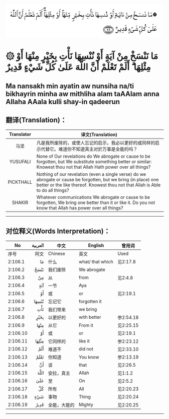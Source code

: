 ![002:106](images/002_106.gif)

#   ۞ مَا نَنْسَخْ مِنْ آيَةٍ أَوْ نُنْسِهَا نَأْتِ بِخَيْرٍ مِنْهَا أَوْ مِثْلِهَا ۗ أَلَمْ تَعْلَمْ أَنَّ اللَّهَ عَلَىٰ كُلِّ شَيْءٍ قَدِيرٌ 

## Ma nansakh min ayatin aw nunsiha na/ti bikhayrin minha aw mithliha alam taAAlam anna Allaha AAala kulli shay-in qadeerun

## 翻译(Translation)：

| Translator | 译文(Translation)                                            |
| :--------: | ------------------------------------------------------------ |
|    马坚    | 凡是我所废除的，或使人忘记的启示，我必以更好的或同样的启示代替它。难道你不知道真主对於万事是全能的吗？ |
|  YUSUFALI  | None of Our revelations do We abrogate or cause to be forgotten, but We substitute something better or similar: Knowest thou not that Allah Hath power over all things? |
| PICKTHALL  | Nothing of our revelation (even a single verse) do we abrogate or cause be forgotten, but we bring (in place) one better or the like thereof. Knowest thou not that Allah is Able to do all things? |
|   SHAKIR   | Whatever communications We abrogate or cause to be forgotten, We bring one better than it or like it. Do you not know that Allah has power over all things? |

---

## 对位释义(Words Interpretation)：

| No       | العربية | 中文         | English          | 曾用词    |
| -------- | ------: | ------------ | ---------------- | --------- |
| 序号     |    阿文 | Chinese      | 英文             | Used      |
| 2:106.1  |      مَا | 什么         | what/ that which | 见2:17.8  |
| 2:106.2  |    نَنْسَخْ | 我们废除     | We abrogate      |           |
| 2:106.3  |      مِنْ | 从           | from             | 见2:4.8   |
| 2:106.4  |     آيَةٍ | 一节         | Aya              |           |
| 2:106.5  |      أَوْ | 或           | or               | 见2:19.1  |
| 2:106.6  |   نُنْسِهَا | 忘记它       | forgotten it     |           |
| 2:106.7  |     نَأْتِ | 我们带来     | we bring         |           |
| 2:106.8  |    بِخَيْرٍ | 以更好的     | with better      | 参2:54.18 |
| 2:106.9  |    مِنْهَا | 从它         | From it          | 见2:25.15 |
| 2:106.10 |      أَوْ | 或           | or               | 见2:19.1  |
| 2:106.11 |   مِثْلِهَا | 它同样的     | like it          | 参2:23.12 |
| 2:106.12 |     أَلَمْ | 难道不       | did not          | 见2:33.10 |
| 2:106.13 |    تَعْلَمْ | 你知道       | You know         | 参2:13.19 |
| 2:106.14 |      أَنَّ | 该           | that             | 见2:26.5  |
| 2:106.15 |    اللَّهَ | 安拉，真主   | Allah            | 见1:1.2   |
| 2:106.16 |     عَلَىٰ | 至           | On               | 见2:5.2   |
| 2:106.17 |      كُلِّ | 所有         | All              | 见2:20.23 |
| 2:106.18 |     شَيْءٍ | 事物         | Thing            | 见2:20.24 |
| 2:106.19 |    قَدِيرٌ | 全能，大能的 | Mighty           | 见2:20.25 |

---
